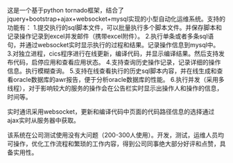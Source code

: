 这是一个基于python tornado框架，结合了jquery+bootstrap+ajax+websocket+mysql实现的小型自动化运维系统。支持的功能有：
  1.提交执行的sql脚本文件，可以批量执行多个脚本文件。并保存脚本和记录操作记录到excel并发邮件（携带excel附件）。 
  2.执行单条或者多条sql语句，并通过websocket实时显示执行的过程和结果。记录操作信息到mysql中。
  3.对独立进程，cics程序进行在线更新，编译代码，并显示编译结果。然后支持发布代码，启停应用和查看应用状态。
  4.支持查询历史操作记录，记录详细的操作信息。执行模糊查询。
  5.支持在线查看执行的历史sql脚本内容，并在线生成和查看oracle数据库的awr报告，便于分析oracle数据库的性能。
  6.执行并发（采用多线程），对于影响较大的服务的操作会在公告栏实时显示出操作人和操作的信息，时间等。
  
实时通讯采用websocket，更新和编译代码中页面的代码路径信息的选择通过ajax实时从服务器中获取。

该系统在公司测试使用没有大问题（200-300人使用）。开发，测试，运维人员均可操作，优化工作流程和繁琐的工作内容，得到公司同事绝大部分好评和点赞，具备实用性。
